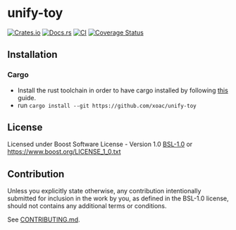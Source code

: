 # unify-toy

[![Crates.io](https://img.shields.io/crates/v/unify-toy.svg)](https://crates.io/crates/unify-toy)
[![Docs.rs](https://docs.rs/unify-toy/badge.svg)](https://docs.rs/unify-toy)
[![CI](https://github.com/xaoc/unify-toy/workflows/CI/badge.svg)](https://github.com/xaoc/unify-toy/actions)
[![Coverage Status](https://coveralls.io/repos/github/xaoc/unify-toy/badge.svg?branch=main)](https://coveralls.io/github/xaoc/unify-toy?branch=main)



## Installation

### Cargo

* Install the rust toolchain in order to have cargo installed by following
  [this](https://www.rust-lang.org/tools/install) guide.
* run `cargo install --git https://github.com/xoac/unify-toy`
## License

Licensed under Boost Software License - Version 1.0 [BSL-1.0](LICENSE) or https://www.boost.org/LICENSE_1_0.txt

## Contribution

Unless you explicitly state otherwise, any contribution intentionally submitted
for inclusion in the work by you, as defined in the BSL-1.0 license, should not contains 
any additional terms or conditions.

See [CONTRIBUTING.md](CONTRIBUTING.md).
